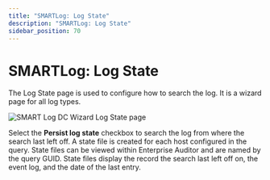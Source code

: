 ```yaml
---
title: "SMARTLog: Log State"
description: "SMARTLog: Log State"
sidebar_position: 70
---
```


# SMARTLog: Log State

The Log State page is used to configure how to search the log. It is a wizard page for all log
types.

![SMART Log DC Wizard Log State page](/img/product_docs/accessanalyzer/11.6/admin/datacollector/smartlog/logstate.webp)

Select the **Persist log state** checkbox to search the log from where the search last left off. A
state file is created for each host configured in the query. State files can be viewed within
Enterprise Auditor and are named by the query GUID. State files display the record the search last
left off on, the event log, and the date of the last entry.
